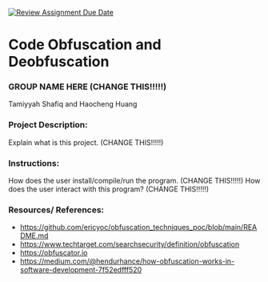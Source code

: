 [![Review Assignment Due Date](https://classroom.github.com/assets/deadline-readme-button-22041afd0340ce965d47ae6ef1cefeee28c7c493a6346c4f15d667ab976d596c.svg)](https://classroom.github.com/a/am3xLbu5)
# Code Obfuscation and Deobfuscation
 
### GROUP NAME HERE (CHANGE THIS!!!!!)

Tamiyyah Shafiq and Haocheng Huang

### Project Description:

Explain what is this project. (CHANGE THIS!!!!!)
  
### Instructions:

How does the user install/compile/run the program. (CHANGE THIS!!!!!)
How does the user interact with this program? (CHANGE THIS!!!!!)

### Resources/ References:
* https://github.com/ericyoc/obfuscation_techniques_poc/blob/main/README.md
* https://www.techtarget.com/searchsecurity/definition/obfuscation
* https://obfuscator.io
* https://medium.com/@hendurhance/how-obfuscation-works-in-software-development-7f52edfff520
